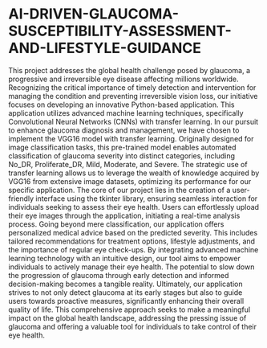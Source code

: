 # AI-DRIVEN-GLAUCOMA-SUSCEPTIBILITY-ASSESSMENT-AND-LIFESTYLE-GUIDANCE


This project addresses the global health challenge posed by glaucoma, a progressive and irreversible eye disease affecting millions worldwide. Recognizing the critical importance of timely detection and intervention for managing the condition and preventing irreversible vision loss, our initiative focuses on developing an innovative Python-based application. This application utilizes advanced machine learning techniques, specifically Convolutional Neural Networks (CNNs) with transfer learning.
In our pursuit to enhance glaucoma diagnosis and management, we have chosen to implement the VGG16 model with transfer learning. Originally designed for image classification tasks, this pre-trained model enables automated classification of glaucoma severity into distinct categories, including No_DR, Proliferate_DR, Mild, Moderate, and Severe. The strategic use of transfer learning allows us to leverage the wealth of knowledge acquired by VGG16 from extensive image datasets, optimizing its performance for our specific application.
The core of our project lies in the creation of a user-friendly interface using the tkinter library, ensuring seamless interaction for individuals seeking to assess their eye health. Users can effortlessly upload their eye images through the application, initiating a real-time analysis process. Going beyond mere classification, our application offers personalized medical advice based on the predicted severity. This includes tailored recommendations for treatment options, lifestyle adjustments, and the importance of regular eye check-ups.
By integrating advanced machine learning technology with an intuitive design, our tool aims to empower individuals to actively manage their eye health. The potential to slow down the progression of glaucoma through early detection and informed decision-making becomes a tangible reality. Ultimately, our application strives to not only detect glaucoma at its early stages but also to guide users towards proactive measures, significantly enhancing their overall quality of life. This comprehensive approach seeks to make a meaningful impact on the global health landscape, addressing the pressing issue of glaucoma and offering a valuable tool for individuals to take control of their eye health.
